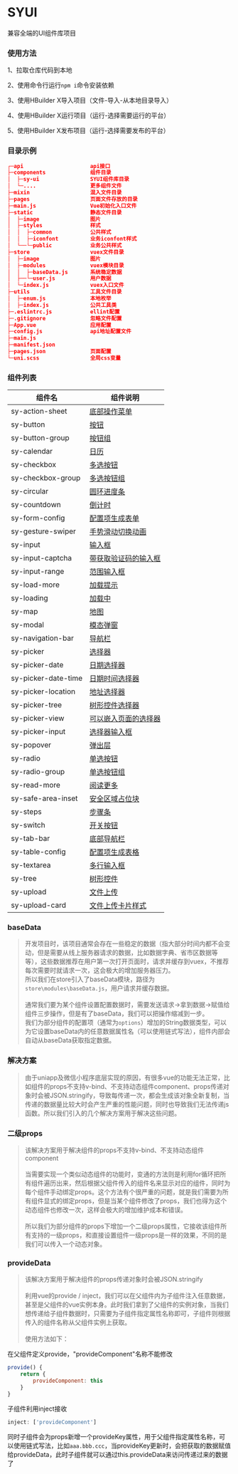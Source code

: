 SYUI
===========================
兼容全端的UI组件库项目

### 使用方法

1、拉取仓库代码到本地

2、使用命令行运行`npm i`命令安装依赖

3、使用HBuilder X导入项目（文件-导入-从本地目录导入）

4、使用HBuilder X运行项目（运行-选择需要运行的平台）

5、使用HBuilder X发布项目（运行-选择需要发布的平台）


### 目录示例

```json
┌─api                     api接口
├─components              组件目录
│  ├─sy-ui                SYUI组件库目录
│  └─....                 更多组件文件
├─mixin                   混入文件目录
├─pages                   页面文件存放的目录
├─main.js                 Vue初始化入口文件
├─static                  静态文件目录
│  ├─image                图片
│  ├─styles               样式
│  │  ├─common            公共样式
│  │  ├─iconfont          业务iconfont样式
│  └──└─public            业务公共样式
├─store                   vuex文件目录
│  ├─image                图片
│  ├─modules              vuex模块目录
│  │  ├─baseData.js       系统稳定数据
│  ├──└─user.js           用户数据
│  └─index.js             vuex入口文件
├─utils                   工具文件目录
│  ├─enum.js              本地枚举
│  ├─index.js             公共工具类
├─.eslintrc.js            ellint配置
├─.gitignore              忽略文件配置
├─App.vue                 应用配置
├─config.js               api地址配置文件
├─main.js                 
├─manifest.json           
├─pages.json              页面配置
└─uni.scss                全局css变量

```
### 组件列表

|组件名|组件说明|
|---|---|
|sy-action-sheet|[底部操作菜单](https://github.com/i-yxs/sy-ui/tree/main/components/sy-ui/components/sy-action-sheet/README.md)|
|sy-button|[按钮](https://github.com/i-yxs/sy-ui/tree/main/components/sy-ui/components/sy-button/README.md)|
|sy-button-group|[按钮组](https://github.com/i-yxs/sy-ui/tree/main/components/sy-ui/components/sy-button-group/README.md)|
|sy-calendar|[日历](https://github.com/i-yxs/sy-ui/tree/main/components/sy-ui/components/sy-calendar/README.md)|
|sy-checkbox|[多选按钮](https://github.com/i-yxs/sy-ui/tree/main/components/sy-ui/components/sy-checkbox/README.md)|
|sy-checkbox-group|[多选按钮组](https://github.com/i-yxs/sy-ui/tree/main/components/sy-ui/components/sy-checkbox-group/README.md)|
|sy-circular|[圆环进度条](https://github.com/i-yxs/sy-ui/tree/main/components/sy-ui/components/sy-circular/README.md)|
|sy-countdown|[倒计时](https://github.com/i-yxs/sy-ui/tree/main/components/sy-ui/components/sy-countdown/README.md)|
|sy-form-config|[配置项生成表单](https://github.com/i-yxs/sy-ui/tree/main/components/sy-ui/components/sy-form-config/README.md)|
|sy-gesture-swiper|[手势滑动切换动画](https://github.com/i-yxs/sy-ui/tree/main/components/sy-ui/components/sy-gesture-swiper/README.md)|
|sy-input|[输入框](https://github.com/i-yxs/sy-ui/tree/main/components/sy-ui/components/sy-input/README.md)|
|sy-input-captcha|[带获取验证码的输入框](https://github.com/i-yxs/sy-ui/tree/main/components/sy-ui/components/sy-input-captcha/README.md)|
|sy-input-range|[范围输入框](https://github.com/i-yxs/sy-ui/tree/main/components/sy-ui/components/sy-input-range/README.md)|
|sy-load-more|[加载提示](https://github.com/i-yxs/sy-ui/tree/main/components/sy-ui/components/sy-load-more/README.md)|
|sy-loading|[加载中](https://github.com/i-yxs/sy-ui/tree/main/components/sy-ui/components/sy-loading/README.md)|
|sy-map|[地图](https://github.com/i-yxs/sy-ui/tree/main/components/sy-ui/components/sy-map/README.md)|
|sy-modal|[模态弹窗](https://github.com/i-yxs/sy-ui/tree/main/components/sy-ui/components/sy-modal/README.md)|
|sy-navigation-bar|[导航栏](https://github.com/i-yxs/sy-ui/tree/main/components/sy-ui/components/sy-navigation-bar/README.md)|
|sy-picker|[选择器](https://github.com/i-yxs/sy-ui/tree/main/components/sy-ui/components/sy-picker/README.md)|
|sy-picker-date|[日期选择器](https://github.com/i-yxs/sy-ui/tree/main/components/sy-ui/components/sy-picker-date/README.md)|
|sy-picker-date-time|[日期时间选择器](https://github.com/i-yxs/sy-ui/tree/main/components/sy-ui/components/sy-picker-date-time/README.md)|
|sy-picker-location|[地址选择器](https://github.com/i-yxs/sy-ui/tree/main/components/sy-ui/components/sy-picker-location/README.md)|
|sy-picker-tree|[树形控件选择器](https://github.com/i-yxs/sy-ui/tree/main/components/sy-ui/components/sy-picker-tree/README.md)|
|sy-picker-view|[可以嵌入页面的选择器](https://github.com/i-yxs/sy-ui/tree/main/components/sy-ui/components/sy-picker-view/README.md)|
|sy-picker-input|[选择器输入框](https://github.com/i-yxs/sy-ui/tree/main/components/sy-ui/components/sy-picker-input/README.md)|
|sy-popover|[弹出层](https://github.com/i-yxs/sy-ui/tree/main/components/sy-ui/components/sy-popover/README.md)|
|sy-radio|[单选按钮](https://github.com/i-yxs/sy-ui/tree/main/components/sy-ui/components/sy-radio/README.md)|
|sy-radio-group|[单选按钮组](https://github.com/i-yxs/sy-ui/tree/main/components/sy-ui/components/sy-radio-group/README.md)|
|sy-read-more|[阅读更多](https://github.com/i-yxs/sy-ui/tree/main/components/sy-ui/components/sy-read-more/README.md)|
|sy-safe-area-inset|[安全区域占位块](https://github.com/i-yxs/sy-ui/tree/main/components/sy-ui/components/sy-safe-area-inset/README.md)|
|sy-steps|[步骤条](https://github.com/i-yxs/sy-ui/tree/main/components/sy-ui/components/sy-steps/README.md)|
|sy-switch|[开关按钮](https://github.com/i-yxs/sy-ui/tree/main/components/sy-ui/components/sy-switch/README.md)|
|sy-tab-bar|[底部导航栏](https://github.com/i-yxs/sy-ui/tree/main/components/sy-ui/components/sy-tab-bar/README.md)|
|sy-table-config|[配置项生成表格](https://github.com/i-yxs/sy-ui/tree/main/components/sy-ui/components/sy-table-config/README.md)|
|sy-textarea|[多行输入框](https://github.com/i-yxs/sy-ui/tree/main/components/sy-ui/components/sy-textarea/README.md)|
|sy-tree|[树形控件](https://github.com/i-yxs/sy-ui/tree/main/components/sy-ui/components/sy-tree/README.md)|
|sy-upload|[文件上传](https://github.com/i-yxs/sy-ui/tree/main/components/sy-ui/components/sy-upload/README.md)|
|sy-upload-card|[文件上传卡片样式](https://github.com/i-yxs/sy-ui/tree/main/components/sy-ui/components/sy-upload-card/README.md)|

### baseData
> 开发项目时，该项目通常会存在一些稳定的数据（指大部分时间内都不会变动，但是需要从线上服务器请求的数据，比如数据字典、省市区数据等等），这些数据推荐在用户第一次打开页面时，请求并缓存到vuex，不推荐每次需要时就请求一次，这会极大的增加服务器压力。<br>
> 所以我们在store引入了baseData模块，路径为`store\modules\baseData.js`，用户请求并缓存数据。<br>
> <br>
> 通常我们要为某个组件设置配置数据时，需要发送请求->拿到数据->赋值给组件三步操作，但是有了baseData，我们可以把操作缩减到一步。<br>
> 我们为部分组件的配置项（通常为`options`）增加的String数据类型，可以为它设置baseData内的任意数据属性名（可以使用链式写法），组件内部会自动从baseData获取指定数据。

### 解决方案
> 由于uniapp及微信小程序底层实现的原因，有很多vue的功能无法正常，比如组件的props不支持v-bind、不支持动态组件component、props传递对象时会被JSON.stringify，导致每传递一次，都会生成该对象全新复制，当传递的数据量比较大时会产生严重的性能问题，同时也导致我们无法传递js函数。所以我们引入的几个解决方案用于解决这些问题。

### 二级props
> 该解决方案用于解决组件的props不支持v-bind、不支持动态组件component<br>
> <br>
> 当需要实现一个类似动态组件的功能时，变通的方法则是利用for循环把所有组件遍历出来，然后根据父组件传入的组件名来显示对应的组件，同时为每个组件手动绑定props。这个方法有个很严重的问题，就是我们需要为所有组件显式的绑定props，但是当某个组件修改了props，我们也得为这个动态组件也修改一次，这样会极大的增加维护成本和错误。<br>
> <br>
> 所以我们为部分组件的props下增加一个二级props属性，它接收该组件所有支持的一级props，和直接设置组件一级props是一样的效果，不同的是我们可以传入一个动态对象。

### provideData
> 该解决方案用于解决组件的props传递对象时会被JSON.stringify<br>
> <br>
> 利用vue的provide / inject，我们可以在父组件内为子组件注入任意数据，甚至是父组件的vue实例本身。此时我们拿到了父组件的实例对象，当我们想传递给子组件数据时，只需要为子组件指定属性名称即可，子组件则根据传入的组件名称从父组件实例上获取。<br>
> <br>
> 使用方法如下：

在父组件定义provide，"provideComponent"名称不能修改

```js
provide() {
    return {
        provideComponent: this
    }
}
```
子组件利用inject接收

```js
inject: ['provideComponent']
```

同时子组件会为props新增一个provideKey属性，用于父组件指定属性名称，可以使用链式写法，比如`aaa.bbb.ccc`，当provideKey更新时，会把获取的数据赋值给provideData，此时子组件就可以通过this.provideData来访问传递过来的数据了

